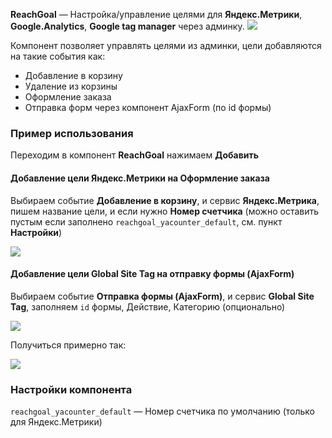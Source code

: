 **ReachGoal** — Настройка/управление целями для **Яндекс.Метрики**, **Google.Analytics**, **Google tag manager** через админку.
[![](https://file.modx.pro/files/b/d/c/bdc375985bd23943731129ed3b337b57.png)](https://file.modx.pro/files/b/d/c/bdc375985bd23943731129ed3b337b57.png)

Компонент позволяет управлять целями из админки, цели добавляются на такие события как:
* Добавление в корзину
* Удаление из корзины
* Оформление заказа
* Отправка форм через компонент AjaxForm (по id формы)

### Пример использования ###
Переходим в компонент **ReachGoal** нажимаем **Добавить**

#### Добавление цели Яндекс.Метрики на Оформление заказа ####
Выбираем событие **Добавление в корзину**, и сервис **Яндекс.Метрика**, пишем название цели, и если нужно **Номер счетчика** (можно оставить пустым если заполнено `reachgoal_yacounter_default`, см. пункт **Настройки**)

[![](https://file.modx.pro/files/3/0/3/3036389349861e3bcfd86f4d296c8bcb.png)](https://file.modx.pro/files/3/0/3/3036389349861e3bcfd86f4d296c8bcb.png)

#### Добавление цели Global Site Tag на отправку формы (AjaxForm) ####
Выбираем событие **Отправка формы (AjaxForm)**, и сервис **Global Site Tag**, заполняем `id` формы, Действие, Категорию (опционально)

[![](https://file.modx.pro/files/0/8/b/08b1fb694ad2bcceaae9ee6a29fcf815.png)](https://file.modx.pro/files/0/8/b/08b1fb694ad2bcceaae9ee6a29fcf815.png)

Получиться примерно так:

[![](https://file.modx.pro/files/7/e/c/7eca53a10577657148fff74f2fd0ca3a.png)](https://file.modx.pro/files/7/e/c/7eca53a10577657148fff74f2fd0ca3a.png)

### Настройки компонента ###
`reachgoal_yacounter_default` — Номер счетчика по умолчанию (только для Яндекс.Метрики)